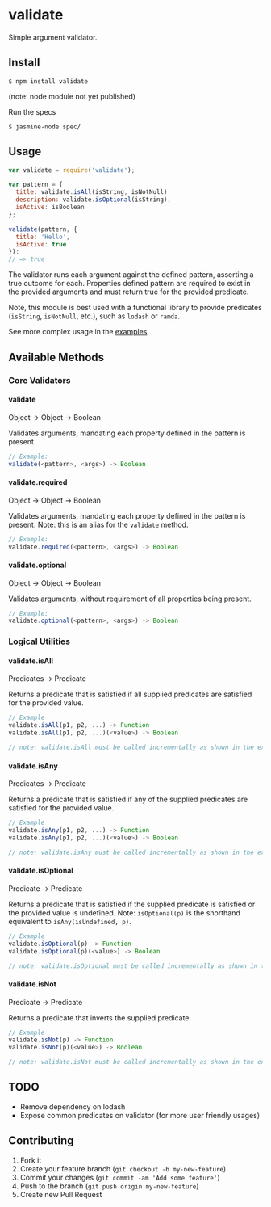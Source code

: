# validate

Simple argument validator.

## Install

```
$ npm install validate
```
(note: node module not yet published)


Run the specs

```
$ jasmine-node spec/
```

## Usage


```js
var validate = require('validate');

var pattern = {
  title: validate.isAll(isString, isNotNull)
  description: validate.isOptional(isString),
  isActive: isBoolean
};

validate(pattern, {
  title: 'Hello',
  isActive: true
});
// => true
```

The validator runs each argument against the defined pattern, asserting a true outcome for each. Properties defined pattern are required to exist in the provided arguments and must return true for the provided predicate.

Note, this module is best used with a functional library to provide predicates (`isString`, `isNotNull`, etc.), such as `lodash` or `ramda`.

See more complex usage in the [examples](https://github.com/TGOlson/validate/tree/master/examples).

## Available Methods

### Core Validators

#### validate

Object -> Object -> Boolean

Validates arguments, mandating each property defined in the pattern is present.
```js
// Example:
validate(<pattern>, <args>) -> Boolean
```

#### validate.required

Object -> Object -> Boolean

Validates arguments, mandating each property defined in the pattern is present. Note: this is an alias for the `validate` method.
```js
// Example:
validate.required(<pattern>, <args>) -> Boolean
```

#### validate.optional

Object -> Object -> Boolean

Validates arguments, without requirement of all properties being present.
```js
// Example:
validate.optional(<pattern>, <args>) -> Boolean
```

### Logical Utilities

#### validate.isAll

Predicates -> Predicate

Returns a predicate that is satisfied if all supplied predicates are satisfied for the provided value.
```js
// Example
validate.isAll(p1, p2, ...) -> Function
validate.isAll(p1, p2, ...)(<value>) -> Boolean

// note: validate.isAll must be called incrementally as shown in the example above
```

#### validate.isAny

Predicates -> Predicate

Returns a predicate that is satisfied if any of the supplied predicates are satisfied for the provided value.
```js
// Example
validate.isAny(p1, p2, ...) -> Function
validate.isAny(p1, p2, ...)(<value>) -> Boolean

// note: validate.isAny must be called incrementally as shown in the example above
```

#### validate.isOptional

Predicate -> Predicate

Returns a predicate that is satisfied if the supplied predicate is satisfied or the provided value is undefined. Note: `isOptional(p)` is the shorthand equivalent to `isAny(isUndefined, p)`.
```js
// Example
validate.isOptional(p) -> Function
validate.isOptional(p)(<value>) -> Boolean

// note: validate.isOptional must be called incrementally as shown in the example above
```

#### validate.isNot

Predicate -> Predicate

Returns a predicate that inverts the supplied predicate.
```js
// Example
validate.isNot(p) -> Function
validate.isNot(p)(<value>) -> Boolean

// note: validate.isNot must be called incrementally as shown in the example above
```

## TODO

* Remove dependency on lodash
* Expose common predicates on validator (for more user friendly usages)

## Contributing

1. Fork it
2. Create your feature branch (`git checkout -b my-new-feature`)
3. Commit your changes (`git commit -am 'Add some feature'`)
4. Push to the branch (`git push origin my-new-feature`)
5. Create new Pull Request
